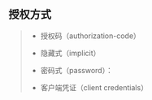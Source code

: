## 授权方式

> - 授权码（authorization-code）
> 
> - 隐藏式（implicit）
> 
> - 密码式（password）：
> 
> - 客户端凭证（client credentials）
